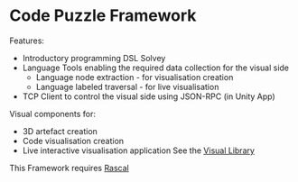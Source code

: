 # Code Puzzle Framework

Features:
+ Introductory programming DSL Solvey
+ Language Tools enabling the required data collection for the visual side
  + Language node extraction - for visualisation creation
  + Language labeled traversal - for live visualisation
+ TCP Client to control the visual side using JSON-RPC (in Unity App)

Visual components for:
+ 3D artefact creation
+ Code visualisation creation
+ Live interactive visualisation application 
See the [Visual Library](https://github.com/snipy123/codeVisuals)

This Framework requires [Rascal](https://www.rascal-mpl.org/start/)
